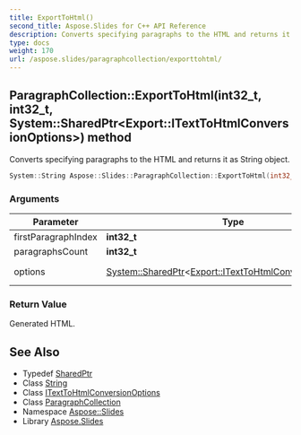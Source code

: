 ```yaml
---
title: ExportToHtml()
second_title: Aspose.Slides for C++ API Reference
description: Converts specifying paragraphs to the HTML and returns it as String object.
type: docs
weight: 170
url: /aspose.slides/paragraphcollection/exporttohtml/
---
```

## ParagraphCollection::ExportToHtml(int32_t, int32_t, System::SharedPtr\<Export::ITextToHtmlConversionOptions\>) method


Converts specifying paragraphs to the HTML and returns it as String object.

```cpp
System::String Aspose::Slides::ParagraphCollection::ExportToHtml(int32_t firstParagraphIndex, int32_t paragraphsCount, System::SharedPtr<Export::ITextToHtmlConversionOptions> options) override
```


### Arguments

| Parameter | Type | Description |
| --- | --- | --- |
| firstParagraphIndex | **int32_t** | First paragraph index **int32_t** |
| paragraphsCount | **int32_t** | [Paragraph](../../paragraph/) count **int32_t** |
| options | [System::SharedPtr](../../../system/sharedptr/)\<[Export::ITextToHtmlConversionOptions](../../../aspose.slides.export/itexttohtmlconversionoptions/)\> | Convert options [Export::ITextToHtmlConversionOptions](../../../aspose.slides.export/itexttohtmlconversionoptions/) |

### Return Value

Generated HTML.

## See Also

* Typedef [SharedPtr](../../../system/sharedptr/)
* Class [String](../../../system/string/)
* Class [ITextToHtmlConversionOptions](../../../aspose.slides.export/itexttohtmlconversionoptions/)
* Class [ParagraphCollection](../)
* Namespace [Aspose::Slides](../../)
* Library [Aspose.Slides](../../../)